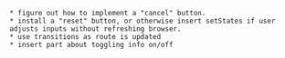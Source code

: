     * figure out how to implement a "cancel" button.
    * install a "reset" button, or otherwise insert setStates if user adjusts inputs without refreshing browser.
    * use transitions as route is updated
    * insert part about toggling info on/off
